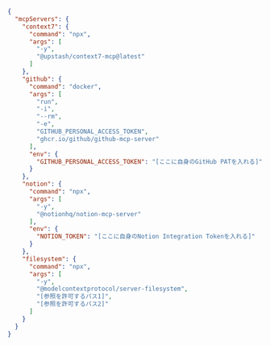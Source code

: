 <!--
macOS: ~/Library/Application Support/Claude/claude_desktop_config.json
Windows: %APPDATA%\Claude\claude_desktop_config.json
Linux: ~/.config/Claude/claude_desktop_config.json
-->
<!--
  注意:
  - [参照を許可するパス1] などのプレースホルダーは実際のパスに置き換えてください
  - 例: "/Users/username/Desktop", "/Users/username/Documents" など絶対パスで指定
  - チルダ(~)は使用できません
-->

```json
{
  "mcpServers": {
    "context7": {
      "command": "npx",
      "args": [
        "-y",
        "@upstash/context7-mcp@latest"
      ]
    },
    "github": {
      "command": "docker",
      "args": [
        "run",
        "-i",
        "--rm",
        "-e",
        "GITHUB_PERSONAL_ACCESS_TOKEN",
        "ghcr.io/github/github-mcp-server"
      ],
      "env": {
        "GITHUB_PERSONAL_ACCESS_TOKEN": "[ここに自身のGitHub PATを入れる]"
      }
    },
    "notion": {
      "command": "npx",
      "args": [
        "-y",
        "@notionhq/notion-mcp-server"
      ],
      "env": {
        "NOTION_TOKEN": "[ここに自身のNotion Integration Tokenを入れる]"
      }
    },
    "filesystem": {
      "command": "npx",
      "args": [
        "-y",
        "@modelcontextprotocol/server-filesystem",
        "[参照を許可するパス1]",
        "[参照を許可するパス2]"
      ]
    }
  }
}

```
